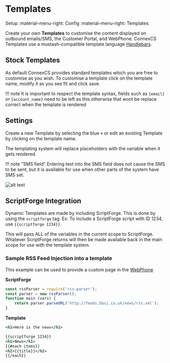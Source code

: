 # Templates
Setup :material-menu-right: Config :material-menu-right: Templates

Create your own **Templates** to customise the content displayed on outbound emails/SMS, the Customer Portal, and WebPhone.
ConnexCS Templates use a mustash-compatible template language [Handlebars](https://handlebarsjs.com/guide/).

## Stock Templates

As default ConnexCS provides standard templates which you are free to customise as you wish.
To customise a template click on the template name, modify it as you see fit and click save.

!!! note
    It is important to respect the template syntax, fields such as `{email}` or `{account_name}` need to be left as this otherwise that wont be replace correct when the template is rendered

## Settings
Create a new Template by selecting the blue **`+`** or edit an existing Template by clicking on the template name. 

The templating system will replace placeholders with the variable when it gets rendered.

!!! note "SMS field"
    Entering text into the SMS field does not cause the SMS to be sent, but it is available for use when other parts of the system have SMS set. 
 
![alt text][addtemp]

## ScriptForge Integration  
Dynamic Templates are made by including ScriptForge. This is done by using the `scriptforge` tag. Ex: To include a ScriptForge script with ID 1234, use `{{scriptforge 1234}}`. 

This will pass ALL of the variables in the current scope to ScriptForge. Whatever ScriptForge returns will then be made available back in the main scope for use with the template system.

  
### Sample RSS Feed Injection into a template

This example can be used to provide a custom page in the [WebPhone](/webphone/webphone)

**ScriptForge**

```javascript
const rssParser = require('rss-parser');
const parser = new rssParser();
function main (vars) {
	return parser.parseURL('http://feeds.bbci.co.uk/news/rss.xml');
}
```

**Template**

```xml
<h1>Here is the news</h1>

{{scriptforge 1234}}
<h1>News</h1>
{{#each items}}
<h2>{{title}}</h2>
{{/each}}
```

[addtemp]: /misc/img/addtemplate.png "Add Temp"
